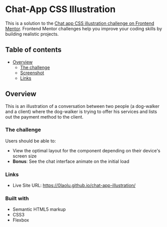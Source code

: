 # Chat-App CSS Illustration

This is a solution to the [Chat app CSS illustration challenge on Frontend Mentor](https://www.frontendmentor.io/challenges/chat-app-css-illustration-O5auMkFqY). Frontend Mentor challenges help you improve your coding skills by building realistic projects. 

## Table of contents

- [Overview](#overview)
  - [The challenge](#the-challenge)
  - [Screenshot](#screenshot)
  - [Links](#links)


## Overview
This is an illustration of a conversation between two people (a dog-walker and a client) where the dog-walker is trying to offer his services and lists out the payment method to the client.
### The challenge

Users should be able to:

- View the optimal layout for the component depending on their device's screen size
- **Bonus**: See the chat interface animate on the initial load


### Links

- Live Site URL: https://0laolu.github.io/chat-app-illustration/

### Built with

- Semantic HTML5 markup
- CSS3
- Flexbox
